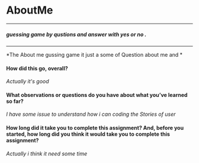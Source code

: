 # AboutMe
----------------------------------------------------------------------------------------------------------
##### guessing game by qustions and answer with yes or no .

-------------------------------------------------------------------------------------------------------


*The About me gussing game it just a some of Question about me and *

#### How did this go, overall? 
 *Actually it's good*
#### What observations or questions do you have about what you’ve learned so far?
*I have some issue to understand how i can coding the Stories of user*
#### How long did it take you to complete this assignment? And, before you started, how long did you think it would take you to complete this assignment?

*Actually i think it need some time*
